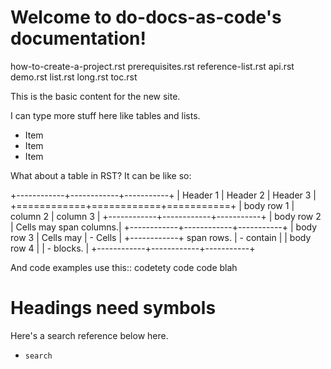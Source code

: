 # Welcome to do-docs-as-code's documentation\!

<div class="toctree" data-maxdepth="2" data-caption="Contents:">

how-to-create-a-project.rst prerequisites.rst reference-list.rst api.rst
demo.rst list.rst long.rst toc.rst

</div>

This is the basic content for the new site.

I can type more stuff here like tables and lists.

  - Item
  - Item
  - Item

What about a table in RST? It can be like so:

\+------------+------------+-----------+ | Header 1 | Header 2 | Header
3 | +============+============+===========+ | body row 1 | column 2 |
column 3 | +------------+------------+-----------+ | body row 2 | Cells
may span columns.| +------------+------------+-----------+ | body row 3
| Cells may | - Cells | +------------+ span rows. | - contain | | body
row 4 | | - blocks. | +------------+------------+-----------+

And code examples use this:: codetety code code blah

# Headings need symbols

Here's a search reference below here.

  - `search`
